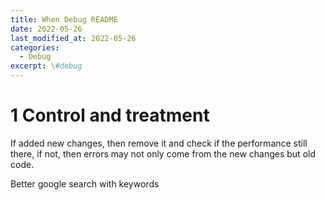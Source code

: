 ```yaml
---
title: When Debug README
date: 2022-05-26
last_modified_at: 2022-05-26
categories:
  - Debug
excerpt: \#debug
---
```


# 1 Control and treatment

If added new changes, then remove it and check if the performance still there, if not, then errors may not only come from the new changes but old code.

Better google search with keywords